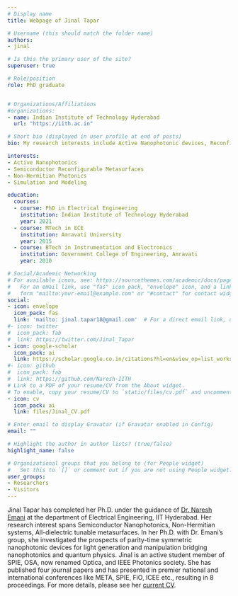 ```yaml
---
# Display name
title: Webpage of Jinal Tapar

# Username (this should match the folder name)
authors:
- jinal

# Is this the primary user of the site?
superuser: true

# Role/position
role: PhD graduate


# Organizations/Affiliations
#organizations:
- name: Indian Institute of Technology Hyderabad
  url: "https://iith.ac.in"

# Short bio (displayed in user profile at end of posts)
bio: My research interests include Active Nanophotonic devices, Reconfigurable metasurfaces, Quantum Photonics, non-Hermitian Photonics.

interests:
- Active Nanophotonics
- Semiconductor Reconfigurable Metasurfaces
- Non-Hermitian Photonics
- Simulation and Modeling

education:
  courses:
  - course: PhD in Electrical Engineering
    institution: Indian Institute of Technology Hyderabad
    year: 2021
  - course: MTech in ECE
    institution: Amravati University
    year: 2015
  - course: BTech in Instrumentation and Electronics
    institution: Government College of Engineering, Amravati
    year: 2010

# Social/Academic Networking
# For available icons, see: https://sourcethemes.com/academic/docs/page-builder/#icons
#   For an email link, use "fas" icon pack, "envelope" icon, and a link in the
#   form "mailto:your-email@example.com" or "#contact" for contact widget.
social:
- icon: envelope
  icon_pack: fas
  link: 'mailto: jinal.tapar18@gmail.com'  # For a direct email link, use "mailto:test@example.org".
#- icon: twitter
#  icon_pack: fab
#  link: https://twitter.com/Jinal_Tapar
- icon: google-scholar
  icon_pack: ai
  link: https://scholar.google.co.in/citations?hl=en&view_op=list_works&authuser=1&gmla=AJsN-F7CW8WsofdHfinSssMZD7OEbnC_W0H4BG47HnaKqzrF64q0EBUKXRfZ2QOXBAqYHO8NiMHLrWB8aojun3F9y0TeAmATxg&user=IKSDgPIAAAAJ
#- icon: github
#  icon_pack: fab
#  link: https://github.com/Naresh-IITH
# Link to a PDF of your resume/CV from the About widget.
# To enable, copy your resume/CV to `static/files/cv.pdf` and uncomment the lines below.
- icon: cv
  icon_pack: ai
  link: files/Jinal_CV.pdf

# Enter email to display Gravatar (if Gravatar enabled in Config)
email: ""

# Highlight the author in author lists? (true/false)
highlight_name: false

# Organizational groups that you belong to (for People widget)
#   Set this to `[]` or comment out if you are not using People widget.
user_groups:
- Researchers
- Visitors
---
```


Jinal Tapar has completed her Ph.D. under the guidance of [Dr. Naresh Emani](https://iith.ac.in/~nke/) at the department of Electrical Engineering, IIT Hyderabad. Her research interest spans Semiconductor Nanophotonics, Non-Hermitian systems, All-dielectric tunable metasurfaces. 
In her Ph.D. with Dr. Emani’s group, she investigated the prospects of parity-time symmetric nanophotonic devices for light generation and manipulation bridging nanophotonics and quantum physics. Jinal is an active student member of SPIE, OSA, now renamed Optica, and IEEE Photonics society. 
She has published four journal papers and has presented in premier national and international conferences like META, SPIE, FiO, ICEE etc., resulting in 8 proceedings. 
For more details, please see  her [current CV](files/Jinal_CV.pdf). 